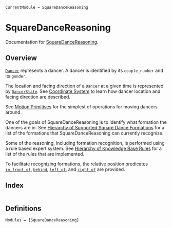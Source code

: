 ```@meta
CurrentModule = SquareDanceReasoning
```

# SquareDanceReasoning

Documentation for [SquareDanceReasoning](https://github.com/MarkNahabedian/SquareDanceReasoning.jl).

## Overview

[`Dancer`](@ref) represents a dancer.  A dancer is identified by its
`couple_number` and its `gender`.

The location and facing direction of a `Dancer` at a given time is
represented by [`DancerState`](@ref).  See
[Coordinate System](@ref) to learn how dancer location
and facing direction are described.

See [Motion Primitives](@ref) for the simplest of operations for
moving dancers around.

One of the goals of SquareDanceReasoning is to identify what formation
the dancers are in.
See [Hierarchy of Supported Square Dance Formations](@ref)
for a list of the formations that SquareDanceReasoning can currently
recognize.

Some of the reasoning, including formation recognition, is performed
using a rule based expert system.
See [Hierarchy of Knowledge Base Rules](@ref)
for a list of the rules that are implemented.

To facilitate recognizing formations, the relative position predicates
[`in_front_of`](@ref), [`behind`](@ref), [`left_of`](@ref), and
[`right_of`](@ref) are provided.



## Index
```@index
```

## Definitions

```@autodocs
Modules = [SquareDanceReasoning]
```
